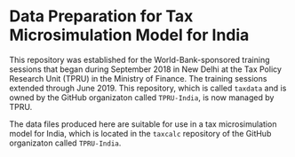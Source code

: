Data Preparation for Tax Microsimulation Model for India
========================================================

This repository was established for the World-Bank-sponsored training
sessions that began during September 2018 in New Delhi at the Tax
Policy Research Unit (TPRU) in the Ministry of Finance.  The training
sessions extended through June 2019.  This repository, which is called
`taxdata` and is owned by the GitHub organizaton called `TPRU-India`,
is now managed by TPRU.

The data files produced here are suitable for use in a tax
microsimulation model for India, which is located in the `taxcalc`
repository of the GitHub organizaton called `TPRU-India`.
